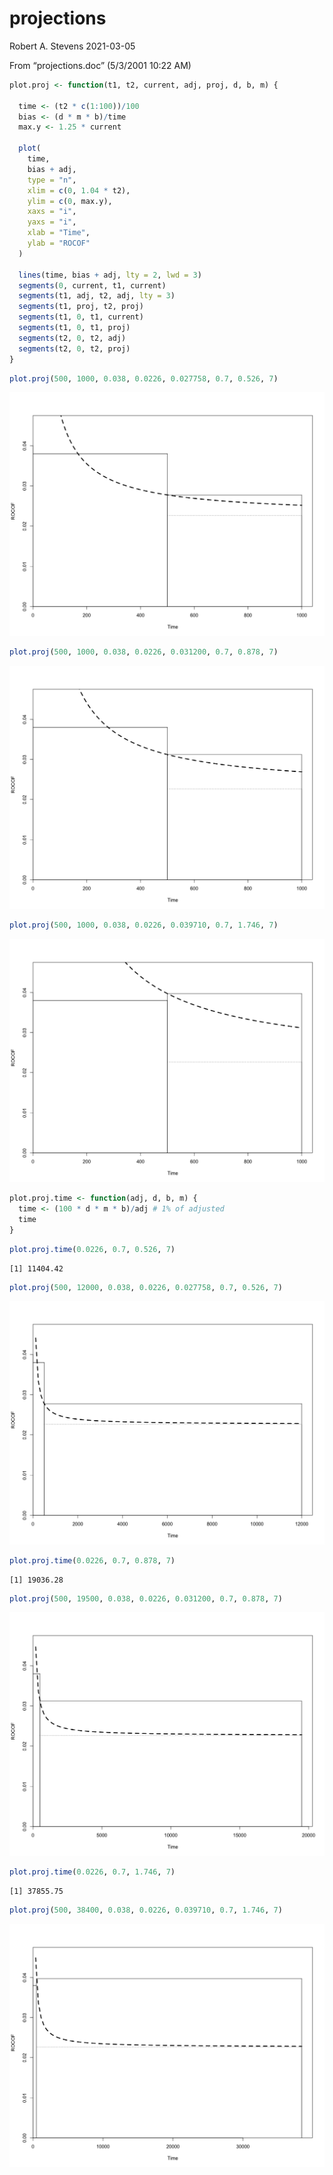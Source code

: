 projections
================
Robert A. Stevens
2021-03-05

From “projections.doc” (5/3/2001 10:22 AM)

``` r
plot.proj <- function(t1, t2, current, adj, proj, d, b, m) {
  
  time <- (t2 * c(1:100))/100
  bias <- (d * m * b)/time
  max.y <- 1.25 * current

  plot(
    time, 
    bias + adj, 
    type = "n", 
    xlim = c(0, 1.04 * t2), 
    ylim = c(0, max.y), 
    xaxs = "i", 
    yaxs = "i", 
    xlab = "Time", 
    ylab = "ROCOF"
  )

  lines(time, bias + adj, lty = 2, lwd = 3)
  segments(0, current, t1, current)
  segments(t1, adj, t2, adj, lty = 3)
  segments(t1, proj, t2, proj)
  segments(t1, 0, t1, current)
  segments(t1, 0, t1, proj)
  segments(t2, 0, t2, adj)
  segments(t2, 0, t2, proj)
}
```

``` r
plot.proj(500, 1000, 0.038, 0.0226, 0.027758, 0.7, 0.526, 7)
```

![](projections_files/figure-gfm/unnamed-chunk-3-1.png)<!-- -->

``` r
plot.proj(500, 1000, 0.038, 0.0226, 0.031200, 0.7, 0.878, 7)
```

![](projections_files/figure-gfm/unnamed-chunk-4-1.png)<!-- -->

``` r
plot.proj(500, 1000, 0.038, 0.0226, 0.039710, 0.7, 1.746, 7)
```

![](projections_files/figure-gfm/unnamed-chunk-5-1.png)<!-- -->

``` r
plot.proj.time <- function(adj, d, b, m) {
  time <- (100 * d * m * b)/adj # 1% of adjusted
  time
}
```

``` r
plot.proj.time(0.0226, 0.7, 0.526, 7)
```

    [1] 11404.42

``` r
plot.proj(500, 12000, 0.038, 0.0226, 0.027758, 0.7, 0.526, 7)
```

![](projections_files/figure-gfm/unnamed-chunk-8-1.png)<!-- -->

``` r
plot.proj.time(0.0226, 0.7, 0.878, 7) 
```

    [1] 19036.28

``` r
plot.proj(500, 19500, 0.038, 0.0226, 0.031200, 0.7, 0.878, 7)
```

![](projections_files/figure-gfm/unnamed-chunk-10-1.png)<!-- -->

``` r
plot.proj.time(0.0226, 0.7, 1.746, 7)
```

    [1] 37855.75

``` r
plot.proj(500, 38400, 0.038, 0.0226, 0.039710, 0.7, 1.746, 7)
```

![](projections_files/figure-gfm/unnamed-chunk-12-1.png)<!-- -->
